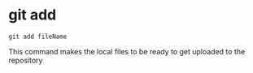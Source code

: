 # git add

`git add fileName`

This command makes the local files to be ready to get uploaded to the repository